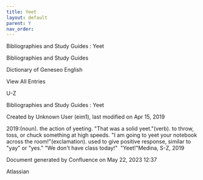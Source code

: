 ```yaml
---
title: Yeet
layout: default
parent: Y
nav_order:
---
```


Bibliographies and Study Guides : Yeet

Bibliographies and Study Guides

Dictionary of Geneseo English

View All Entries

U-Z

Bibliographies and Study Guides : Yeet

Created by  Unknown User (eim1), last modified on Apr 15, 2019

2019:(noun). the action of yeeting. &quot;That was a solid yeet.&quot;(verb). to throw, toss, or chuck something at high speeds. &quot;I am going to yeet your notebook across the room!&quot;(exclamation). used to give positive response, similar to &quot;yay&quot; or &quot;yes.&quot; &quot;We don't have class today!&quot;  &quot;Yeet!&quot;Medina, S-Z, 2019

Document generated by Confluence on May 22, 2023 12:37

Atlassian
